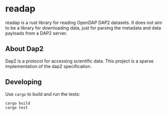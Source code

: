 # readap

readap is a rust library for reading OpenDAP DAP2 datasets. It does not aim to be a library for downloading data, just for parsing the metadata and data payloads from a DAP2 server.

## About Dap2

Dap2 is a protocol for accessing scientific data. This project is a sparse implementation of the dap2 specification. 

## Developing

Use `cargo` to build and run the tests:

```bash
cargo build
cargo test
```